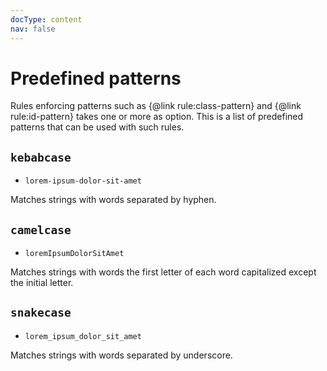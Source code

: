 ```yaml
---
docType: content
nav: false
---
```


# Predefined patterns

Rules enforcing patterns such as {@link rule:class-pattern} and {@link rule:id-pattern} takes one or more as option.
This is a list of predefined patterns that can be used with such rules.

## `kebabcase`

- `lorem-ipsum-dolor-sit-amet`

Matches strings with words separated by hyphen.

## `camelcase`

- `loremIpsumDolorSitAmet`

Matches strings with words the first letter of each word capitalized except the initial letter.

## `snakecase`

- `lorem_ipsum_dolor_sit_amet`

Matches strings with words separated by underscore.
